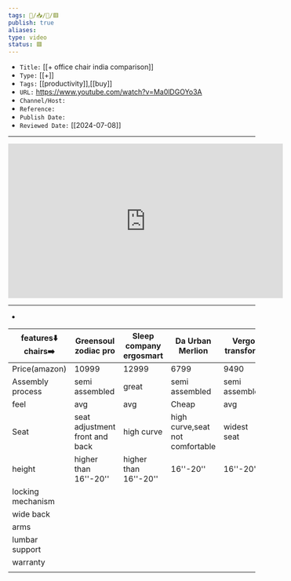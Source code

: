 ```yaml
---
tags: 🧠️/📥️/🎥️/🟥️
publish: true
aliases: 
type: video
status: 🟥️
---
```


- `Title:` [[+ office chair india comparison]]
- `Type:` [[+]]
- `Tags:` [[productivity]],[[buy]]
- `URL:` <https://www.youtube.com/watch?v=Ma0lDGOYo3A>
- `Channel/Host:` 
- `Reference:` 
- `Publish Date:` 
- `Reviewed Date:` [[2024-07-08]]

---

<center><iframe width="560" height="315" src="https://www.youtube.com/embed/<% tp.file.cursor(5) %>" frameborder="0" allow="accelerometer; autoplay; encrypted-media; gyroscope; picture-in-picture" allowfullscreen></iframe></center>


---

- 


| features⬇️ chairs➡️ | Greensoul zodiac pro           | Sleep company ergosmart | Da Urban Merlion                | Vergo transform | Sihoo M18               |
| ------------------- | ------------------------------ | ----------------------- | ------------------------------- | --------------- | ----------------------- |
| Price(amazon)       | 10999                          | 12999                   | 6799                            | 9490            | 9799                    |
| Assembly process    | semi assembled                 | great                   | semi assembled                  | semi assembled  | completely disassembled |
| feel                | avg                            | avg                     | Cheap                           | avg             | best quality            |
| Seat                | seat adjustment front and back | high curve              | high curve,seat not comfortable | widest seat     | largest seat            |
| height              | higher than 16''-20''          | higher than 16''-20''   | 16''-20''                       | 16''-20''       | 16''-20''               |
| locking mechanism   |                                |                         |                                 |                 |                         |
| wide back           |                                |                         |                                 |                 | wide back               |
| arms                |                                |                         |                                 |                 |                         |
| lumbar support      |                                |                         |                                 |                 | Great                   |
| warranty            |                                |                         |                                 |                 | bad                     |
|                     |                                |                         |                                 |                 |                         |
